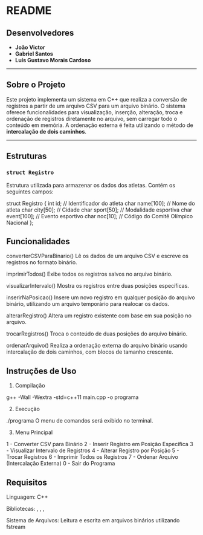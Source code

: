 # README

## Desenvolvedores

- **João Victor**
- **Gabriel Santos**
- **Luís Gustavo Morais Cardoso** 

---

## Sobre o Projeto

Este projeto implementa um sistema em C++ que realiza a conversão de registros a partir de um arquivo CSV para um arquivo binário. O sistema oferece funcionalidades para visualização, inserção, alteração, troca e ordenação de registros diretamente no arquivo, sem carregar todo o conteúdo em memória. A ordenação externa é feita utilizando o método de **intercalação de dois caminhos**.

---

## Estruturas

### `struct Registro`

Estrutura utilizada para armazenar os dados dos atletas. Contém os seguintes campos:

struct Registro {
    int    id;               // Identificador do atleta
    char   name[100];        // Nome do atleta
    char   city[50];         // Cidade
    char   sport[50];        // Modalidade esportiva
    char   event[100];       // Evento esportivo
    char   noc[10];          // Código do Comitê Olímpico Nacional
};

## Funcionalidades
converterCSVParaBinario()
Lê os dados de um arquivo CSV e escreve os registros no formato binário.

imprimirTodos()
Exibe todos os registros salvos no arquivo binário.

visualizarIntervalo()
Mostra os registros entre duas posições específicas.

inserirNaPosicao()
Insere um novo registro em qualquer posição do arquivo binário, utilizando um arquivo temporário para realocar os dados.

alterarRegistro()
Altera um registro existente com base em sua posição no arquivo.

trocarRegistros()
Troca o conteúdo de duas posições do arquivo binário.

ordenarArquivo()
Realiza a ordenação externa do arquivo binário usando intercalação de dois caminhos, com blocos de tamanho crescente.

## Instruções de Uso
1. Compilação

g++ -Wall -Wextra -std=c++11 main.cpp -o programa

2. Execução

./programa
O menu de comandos será exibido no terminal.

3. Menu Principal

1 - Converter CSV para Binário
2 - Inserir Registro em Posição Específica
3 - Visualizar Intervalo de Registros
4 - Alterar Registro por Posição
5 - Trocar Registros
6 - Imprimir Todos os Registros
7 - Ordenar Arquivo (Intercalação Externa)
0 - Sair do Programa

## Requisitos
Linguagem: C++

Bibliotecas: <iostream>, <fstream>, <cstring>, <cstdlib>

Sistema de Arquivos: Leitura e escrita em arquivos binários utilizando fstream
